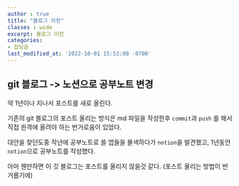 ```yaml
---
author : true
title: "블로그 이전"
classes : wide
excerpt: 블로그 이전
categories:
- 잡담글
last_modified_at: '2022-10-01 15:53:00 -0700'
---
```


## git 블로그 -> 노션으로 공부노트 변경


약 1년이나 지나서 포스트를 새로 올린다.  

기존의 git 블로그의 포스트 올리는 방식은 md 파일을 작성한후 `commit`과 `push` 를 해서 직접 원격에 올려야 하는 번거로움이 있었다.

대안을 찾던도중 작년에 공부노트로 쓸 앱들을 몰색하다가 `notion`을 발견했고, 1년동안 `notion`으로 공부노트를 작성했다.

아마 웬만하면 이 깃 블로그는 포스트를 올리지 않을것 같다. (포스트 올리는 방법이 번거롭기에)

